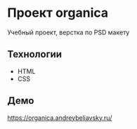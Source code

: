 # Проект organica
Учебный проект, верстка по PSD макету
## Технологии
* HTML
* CSS
## Демо
<https://organica.andreybeliavsky.ru/>
